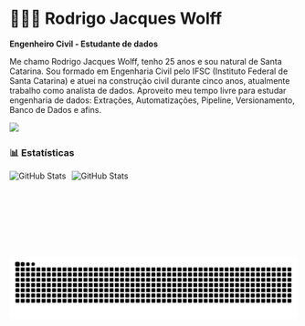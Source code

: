 # 👩🏻‍💻 Rodrigo Jacques Wolff

**Engenheiro Civil - Estudante de dados**

Me chamo Rodrigo Jacques Wolff, tenho 25 anos e sou natural de Santa Catarina. Sou formado em Engenharia Civil pelo IFSC (Instituto Federal de Santa Catarina) e atuei na construção civil durante cinco anos, atualmente trabalho como analista de dados. Aproveito meu tempo livre para estudar engenharia de dados: Extrações, Automatizações, Pipeline, Versionamento, Banco de Dados e afins.

<a href="https://www.linkedin.com/in/Rodrigo-Jacques-Wolff" target="_blank"><img src="https://img.shields.io/badge/-LinkedIn-%230077B5?style=for-the-badge&logo=linkedin&logoColor=white" target="_blank"></a> 

### 📊 Estatísticas

<p>
  <img 
    align="left" 
    alt="GitHub Stats" 
    height="150" 
    style="padding-right: 10px;" 
    src="https://github-readme-stats.vercel.app/api?username=RodrigoJacquesW&show_icons=true&theme=tokyonight&include_all_commits=true" 
  />

<img 
      align="left" 
      alt="GitHub Stats" 
      height="150" 
      src="https://github-readme-stats.vercel.app/api/top-langs/?username=RodrigoJacquesW&theme=tokyonight&layout=compact&custom_title=Tecnologias" 
  />

<img src="https://raw.githubusercontent.com/RodrigoJacquesW/RodrigoJacquesW/output/snake.svg" alt="Snake animation" />
